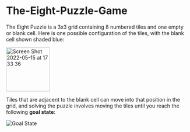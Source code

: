 # The-Eight-Puzzle-Game
The Eight Puzzle is a 3x3 grid containing 8 numbered tiles and one empty or blank cell. 
Here is one possible configuration of the tiles, with the blank cell shown shaded blue:

<img width="120" height="120" alt="Screen Shot 2022-05-15 at 17 33 36" src="https://user-images.githubusercontent.com/92423096/168494867-d3216a2f-dd3c-4257-b7ca-1750e048d2d1.png">

Tiles that are adjacent to the blank cell can move into that position in the grid, and 
solving the puzzle involves moving the tiles until you reach the following **goal state**:

![Goal State](https://user-images.githubusercontent.com/92423096/168494873-31e698da-2a41-4713-9796-c0c70cf74771.png)
